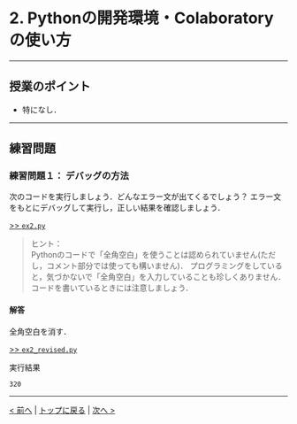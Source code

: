 # 2. Pythonの開発環境・Colaboratoryの使い方

---
## 授業のポイント

- 特になし．

---
## 練習問題
### 練習問題１： デバッグの方法

次のコードを実行しましょう．どんなエラー文が出てくるでしょう？
エラー文をもとにデバッグして実行し，正しい結果を確認しましょう．

[>> `ex2.py`](ex2.py)

> ヒント：  
> Pythonのコードで「全角空白」を使うことは認められていません(ただし，コメント部分では使っても構いません)．
> プログラミングをしていると，気づかないで「全角空白」を入力していることも珍しくありません．
> コードを書いているときには注意しましょう．


#### 解答

全角空白を消す．

[>> `ex2_revised.py`](ex2_revised.py)

実行結果
```
320
```
--- 
[< 前へ](../01_Introduction_to_Programming) | [トップに戻る](https://github.com/YosukeSugiura/Introduction_to_Programming) | [次へ >](../03_print) 
